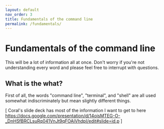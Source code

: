 ```yaml
---
layout: default
nav_order: 3
title: Fundamentals of the command line
permalink: /fundamentals/
---
```


# Fundamentals of the command line

This will be a lot of information all at once. Don't worry if you're not understanding every word and please feel free to interrupt with questions.

## What is the what?

First of all, the words "command line", "terminal", and "shell" are all used somewhat indiscriminately but mean slightly different things.

[ Coral's slide deck has most of the information I want to get to here https://docs.google.com/presentation/d/14oisMTEG-O-_DnHSfBRCLsuRq041VnJt9qFOAiVhdpI/edit#slide=id.p ]
